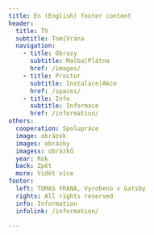 ```yaml
---
title: En (English) footer content
header:
  title: TV
  subtitle: Tom|Vrána
  navigation:
    - title: Obrazy
      subtitle: Malba|Plátna
      href: /images/
    - title: Prostor
      subtitle: Instalace|Akce
      href: /spaces/
    - title: Info
      subtitle: Informace
      href: /information/
others:
  cooperation: Spolupráce
  image: obrázek
  images: obrázky
  imagess: obrázků
  year: Rok
  back: Zpět
  more: Vidět více
footer:
  left: TOMAS VRANA, Vyrobeno v Gatsby
  rights: All rights reserved
  info: Information
  infolink: /information/

---
```

